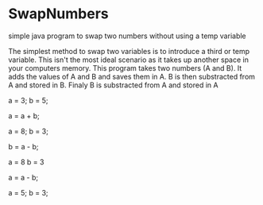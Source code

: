 SwapNumbers
===========

simple java program to swap two numbers without using a temp variable

The simplest method to swap two variables is to introduce a third or temp variable. This isn't the most ideal scenario as it takes up another space in your computers memory. This program takes two numbers (A and B). It adds the values of A and B and saves them in A. B is then substracted from A and stored in B. Finaly B is substracted from A and stored in A

a = 3; b = 5;

a = a + b; 
               
a  = 8; b = 3;

b = a - b;

a  = 8 b = 3

a = a - b;

a = 5; b = 3;

